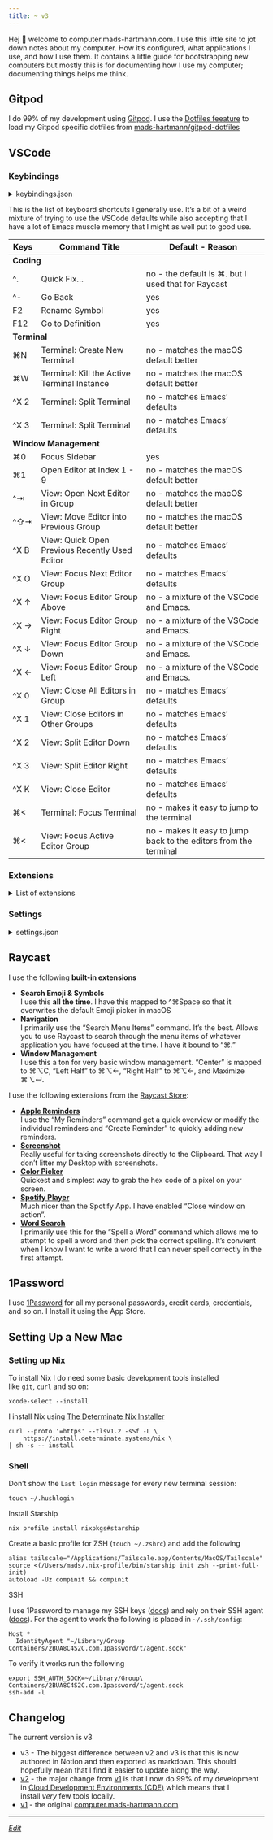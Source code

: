 ```yaml
---
title: ~ v3
---
```


<!--
    DO NOT EDIT
    This has been generated by a script. Any changes you make will be overwritten.
-->
<p>Hej 👋 welcome to computer.mads-hartmann.com. I use this little site to jot down notes about my computer. How it’s configured, what applications I use, and how I use them. It contains a little guide for bootstrapping new computers but mostly this is for documenting how I use my computer; documenting things helps me think.</p>
<h2>Gitpod</h2>
<p>I do 99% of my development using <a href="https://www.gitpod.io/">Gitpod</a>. I use the <a href="https://www.gitpod.io/docs/configure/user-settings/dotfiles">Dotfiles feeature</a> to load my Gitpod specific dotfiles from  <a href="https://github.com/mads-hartmann/gitpod-dotfiles">mads-hartmann/gitpod-dotfiles</a></p>
<h2>VSCode</h2>
<h3>Keybindings</h3>
<details>
<summary>keybindings.json</summary>

<pre><code class="language-json">[
    ////////////////////////
    // Coding
    ////////////////////////
    // the default is mapped to ⌘+. but I use that for Raycast.
    {
        &quot;key&quot;: &quot;ctrl+.&quot;,
        &quot;command&quot;: &quot;editor.action.quickFix&quot;
    },
    ////////////////////////
    // Terminal 
    ////////////////////////
    {
        &quot;key&quot;: &quot;cmd+n&quot;,
        &quot;command&quot;: &quot;workbench.action.terminal.new&quot;,
        &quot;when&quot;: &quot;terminalFocus&quot;
    },
    // This enables closing terminal tabs when using the build-in terminal in the panel. 
    // The !terminalEditorFocus ensure that it doesn&#39;t interfere with the default system 
    // binding for closing terminals that are shown in editor groups.
    {
        &quot;key&quot;: &quot;cmd+w&quot;,
        &quot;command&quot;: &quot;workbench.action.terminal.kill&quot;,
        &quot;when&quot;: &quot;terminalFocus &amp;&amp; !terminalEditorFocus&quot;
    },
    {
        &quot;key&quot;: &quot;cmd+[Backquote]&quot;,
        &quot;command&quot;: &quot;workbench.action.focusActiveEditorGroup&quot;,
        &quot;when&quot;: &quot;terminalFocus&quot;
    },
    {
        &quot;key&quot;: &quot;ctrl+x 3&quot;,
        &quot;command&quot;: &quot;workbench.action.terminal.split&quot;,
        &quot;when&quot;: &quot;terminalFocus&quot;
    },
    {
        &quot;key&quot;: &quot;ctrl+x 2&quot;,
        &quot;command&quot;: &quot;workbench.action.terminal.split&quot;,
        &quot;when&quot;: &quot;terminalFocus&quot;
    },
    ////////////////////////
    // Window Management 
    ////////////////////////

    // ⌘+&lt;number&gt; has become the default way to navigate to tabs in macOS
    {
        &quot;key&quot;: &quot;cmd+1&quot;,
        &quot;command&quot;: &quot;workbench.action.openEditorAtIndex1&quot;
    },
    {
        &quot;key&quot;: &quot;cmd+2&quot;,
        &quot;command&quot;: &quot;workbench.action.openEditorAtIndex2&quot;
    },
    {
        &quot;key&quot;: &quot;cmd+3&quot;,
        &quot;command&quot;: &quot;workbench.action.openEditorAtIndex3&quot;
    },
    {
        &quot;key&quot;: &quot;cmd+4&quot;,
        &quot;command&quot;: &quot;workbench.action.openEditorAtIndex4&quot;
    },
    {
        &quot;key&quot;: &quot;cmd+5&quot;,
        &quot;command&quot;: &quot;workbench.action.openEditorAtIndex5&quot;
    },
    // Matches macOS default better
    {
        &quot;key&quot;: &quot;ctrl+tab&quot;,
        &quot;command&quot;: &quot;workbench.action.nextEditorInGroup&quot;
    },
    {
        &quot;key&quot;: &quot;ctrl+shift+tab&quot;,
        &quot;command&quot;: &quot;workbench.action.previousEditorInGroup&quot;
    },
    // Focus the terminal - there&#39;s a similar binding for when the terminal is in focus above
    {
        &quot;key&quot;: &quot;cmd+[Backquote]&quot;,
        &quot;command&quot;: &quot;terminal.focus&quot;,
        &quot;when&quot;: &quot;!terminalFocus&quot;
    },
    // Emacs-like ways of managing editor groups (frames in Emacs-speak)
    {
        &quot;key&quot;: &quot;ctrl+x 2&quot;,
        &quot;command&quot;: &quot;workbench.action.splitEditorDown&quot;,
        &quot;when&quot;: &quot;!terminalFocus&quot;
    },
    {
        &quot;key&quot;: &quot;ctrl+x 3&quot;,
        &quot;command&quot;: &quot;workbench.action.splitEditorRight&quot;,
        &quot;when&quot;: &quot;!terminalFocus&quot;
    },
    {
        &quot;key&quot;: &quot;ctrl+x b&quot;,
        &quot;command&quot;: &quot;workbench.action.quickOpenPreviousRecentlyUsedEditor&quot;
    },
    {
        &quot;key&quot;: &quot;ctrl+x o&quot;,
        &quot;command&quot;: &quot;workbench.action.focusNextGroup&quot;
    },
    {
        &quot;key&quot;: &quot;ctrl+x 0&quot;,
        &quot;command&quot;: &quot;workbench.action.closeEditorsInGroup&quot;
    },
    {
        &quot;key&quot;: &quot;ctrl+x 1&quot;,
        &quot;command&quot;: &quot;workbench.action.closeEditorsInOtherGroups&quot;
    },
    {
        &quot;key&quot;: &quot;ctrl+x k&quot;,
        &quot;command&quot;: &quot;workbench.action.closeActiveEditor&quot;
    },
    {
        &quot;key&quot;: &quot;ctrl+x left&quot;,
        &quot;command&quot;: &quot;workbench.action.focusLeftGroup&quot;
    },
    {
        &quot;key&quot;: &quot;ctrl+x right&quot;,
        &quot;command&quot;: &quot;workbench.action.focusRightGroup&quot;
    },
    {
        &quot;key&quot;: &quot;ctrl+x up&quot;,
        &quot;command&quot;: &quot;workbench.action.focusAboveGroup&quot;
    },
    {
        &quot;key&quot;: &quot;ctrl+x down&quot;,
        &quot;command&quot;: &quot;workbench.action.focusBelowGroup&quot;
    },
]
</code></pre>
</details>


<p>This is the list of keyboard shortcuts I generally use. It’s a bit of a weird mixture of trying to use the VSCode defaults while also accepting that I have a lot of Emacs muscle memory that I might as well put to good use.</p>
<table>
<thead>
<tr>
<th>Keys</th>
<th>Command Title</th>
<th>Default - Reason</th>
</tr>
</thead>
<tbody><tr>
<td colspan="4"><strong>Coding</strong></td>
</tr>
<tr>
<td>^.</td>
<td>Quick Fix…</td>
<td>no - the default is ⌘. but I used that for Raycast</td>
</tr>
<tr>
<td>^-</td>
<td>Go Back</td>
<td>yes</td>
</tr>
<tr>
<td>F2</td>
<td>Rename Symbol</td>
<td>yes</td>
</tr>
<tr>
<td>F12</td>
<td>Go to Definition</td>
<td>yes</td>
</tr>
<tr>
<td colspan="4"><strong>Terminal</strong></td>
</tr>
<tr>
<td>⌘N</td>
<td>Terminal: Create New Terminal</td>
<td>no - matches the macOS default better</td>
</tr>
<tr>
<td>⌘W</td>
<td>Terminal: Kill the Active Terminal Instance</td>
<td>no - matches the macOS default better</td>
</tr>
<tr>
<td>^X 2</td>
<td>Terminal: Split Terminal</td>
<td>no - matches Emacs’ defaults</td>
</tr>
<tr>
<td>^X 3</td>
<td>Terminal: Split Terminal</td>
<td>no - matches Emacs’ defaults</td>
</tr>
<tr>
<td colspan="4"><strong>Window Management</strong></td>
</tr>
<tr>
<td>⌘0</td>
<td>Focus Sidebar</td>
<td>yes</td>
</tr>
<tr>
<td>⌘1</td>
<td>Open Editor at Index 1 - 9</td>
<td>no - matches the macOS default better</td>
</tr>
<tr>
<td>^⇥</td>
<td>View: Open Next Editor in Group</td>
<td>no - matches the macOS default better</td>
</tr>
<tr>
<td>^⇧⇥</td>
<td>View: Move Editor into Previous Group</td>
<td>no - matches the macOS default better</td>
</tr>
<tr>
<td>^X B</td>
<td>View: Quick Open Previous Recently Used Editor</td>
<td>no - matches Emacs’ defaults</td>
</tr>
<tr>
<td>^X O</td>
<td>View: Focus Next Editor Group</td>
<td>no - matches Emacs’ defaults</td>
</tr>
<tr>
<td>^X ↑</td>
<td>View: Focus Editor Group Above</td>
<td>no - a mixture of the VSCode and Emacs.</td>
</tr>
<tr>
<td>^X →</td>
<td>View: Focus Editor Group Right</td>
<td>no - a mixture of the VSCode and Emacs.</td>
</tr>
<tr>
<td>^X ↓</td>
<td>View: Focus Editor Group Down</td>
<td>no - a mixture of the VSCode and Emacs.</td>
</tr>
<tr>
<td>^X ←</td>
<td>View: Focus Editor Group Left</td>
<td>no - a mixture of the VSCode and Emacs.</td>
</tr>
<tr>
<td>^X 0</td>
<td>View: Close All Editors in Group</td>
<td>no - matches Emacs’ defaults</td>
</tr>
<tr>
<td>^X 1</td>
<td>View: Close Editors in Other Groups</td>
<td>no - matches Emacs’ defaults</td>
</tr>
<tr>
<td>^X 2</td>
<td>View: Split Editor Down</td>
<td>no - matches Emacs’ defaults</td>
</tr>
<tr>
<td>^X 3</td>
<td>View: Split Editor Right</td>
<td>no - matches Emacs’ defaults</td>
</tr>
<tr>
<td>^X K</td>
<td>View: Close Editor</td>
<td>no - matches Emacs’ defaults</td>
</tr>
<tr>
<td>⌘&lt;</td>
<td>Terminal: Focus Terminal</td>
<td>no - makes it easy to jump to the terminal</td>
</tr>
<tr>
<td>⌘&lt;</td>
<td>View: Focus Active Editor Group</td>
<td>no - makes it easy to jump back to the editors from the terminal</td>
</tr>
</tbody></table>
<h3>Extensions</h3>
<details>
<summary>List of extensions</summary>

<pre><code class="language-text">#
# Generated using code --list-extensions
# Installed extensions snap-shotted on the 5th of March 2023
#
bbenoist.Nix
brody715.vscode-cuelang
dbaeumer.vscode-eslint
eamodio.gitlens
EditorConfig.EditorConfig
esbenp.prettier-vscode
gitpod.gitpod-desktop
hashicorp.terraform
liviuschera.noctis
ms-vscode-remote.remote-ssh
ms-vscode-remote.remote-ssh-edit
ms-vscode.remote-explorer
nickgo.cuelang
PKief.material-icon-theme
SimonSiefke.prettier-vscode
streetsidesoftware.code-spell-checker
</code></pre>
</details>


<h3>Settings</h3>
<details>
<summary>settings.json</summary>

<pre><code class="language-text">{
  &quot;editor.multiCursorModifier&quot;: &quot;ctrlCmd&quot;,
  &quot;editor.formatOnSave&quot;: true,
  &quot;workbench.activityBar.visible&quot;: true,
  &quot;workbench.colorTheme&quot;: &quot;Noctis Minimus&quot;,
  &quot;workbench.startupEditor&quot;: &quot;none&quot;,
  &quot;window.restoreWindows&quot;: &quot;none&quot;,
  &quot;window.commandCenter&quot;: true,
  &quot;workbench.iconTheme&quot;: &quot;material-icon-theme&quot;,
  &quot;[javascript]&quot;: {
    &quot;editor.defaultFormatter&quot;: &quot;esbenp.prettier-vscode&quot;
  },
  &quot;[typescript]&quot;: {
    &quot;editor.defaultFormatter&quot;: &quot;esbenp.prettier-vscode&quot;
  },
  &quot;[json]&quot;: {
    &quot;editor.defaultFormatter&quot;: &quot;esbenp.prettier-vscode&quot;
  },
  &quot;[css]&quot;: {
    &quot;editor.defaultFormatter&quot;: &quot;esbenp.prettier-vscode&quot;
  },
  &quot;[scss]&quot;: {
    &quot;editor.defaultFormatter&quot;: &quot;esbenp.prettier-vscode&quot;
  },
  &quot;[typescriptreact]&quot;: {
    &quot;editor.defaultFormatter&quot;: &quot;esbenp.prettier-vscode&quot;
  }
}
</code></pre>
</details>


<h2>Raycast</h2>
<p>I use the following <strong>built-in extensions</strong></p>
<ul>
<li><strong>Search Emoji &amp; Symbols</strong><br>I use this <strong>all the time</strong>. I have this mapped to ^⌘Space so that it overwrites the default Emoji picker in macOS</li>
<li><strong>Navigation</strong><br>I primarily use the “Search Menu Items” command. It’s the best. Allows you to use Raycast to search through the menu items of whatever application you have focused at the time. I have it bound to “⌘.”</li>
<li><strong>Window Management</strong><br>I use this a ton for very basic window management. “Center” is mapped to ⌘⌥C, “Left Half” to ⌘⌥←, “Right Half” to ⌘⌥←, and Maximize ⌘⌥↵.</li>
</ul>
<p>I use the following extensions from the <a href="https://www.raycast.com/store">Raycast Store</a>:</p>
<ul>
<li><a href="https://www.raycast.com/raycast/apple-reminders"><strong>Apple Reminders</strong></a><br>I use the “My Reminders” command get a quick overview or modify the individual reminders and “Create Reminder” to quickly adding new reminders.</li>
<li><a href="https://www.raycast.com/Aayush9029/screenshot"><strong>Screenshot</strong></a><br>Really useful for taking screenshots directly to the Clipboard. That way I don’t litter my Desktop with screenshots.</li>
<li><a href="https://www.raycast.com/thomas/color-picker"><strong>Color Picker</strong></a><br>Quickest and simplest way to grab the hex code of a pixel on your screen.</li>
<li><a href="https://www.raycast.com/mattisssa/spotify-player"><strong>Spotify Player</strong></a><br>Much nicer than the Spotify App. I have enabled “Close window on action”.</li>
<li><a href="https://www.raycast.com/rishabswift/word-search"><strong>Word Search</strong></a><br>I primarily use this for the “Spell a Word” command which allows me to attempt to spell a word and then pick the correct spelling. It’s convient when I know I want to write a word that I can never spell correctly in the first attempt.</li>
</ul>
<h2>1Password</h2>
<p>I use <a href="https://1password.com/">1Password</a> for all my personal passwords, credit cards, credentials, and so on. I Install it using the App Store.</p>
<h2>Setting Up a New Mac</h2>
<h3>Setting up Nix</h3>
<p>To install Nix I do need some basic development tools installed like <code>git</code>, <code>curl</code> and so on:</p>
<pre><code class="language-bash">xcode-select --install
</code></pre>
<p>I install Nix using <a href="https://github.com/DeterminateSystems/nix-installer">The Determinate Nix Installer</a></p>
<pre><code class="language-bash">curl --proto &#39;=https&#39; --tlsv1.2 -sSf -L \
    https://install.determinate.systems/nix \
| sh -s -- install
</code></pre>
<h3>Shell</h3>
<p>Don’t show the <code>Last login</code> message for every new terminal session:</p>
<pre><code class="language-bash">touch ~/.hushlogin
</code></pre>
<p>Install Starship</p>
<pre><code class="language-bash">nix profile install nixpkgs#starship
</code></pre>
<p>Create a basic profile for ZSH (<code>touch ~/.zshrc</code>) and add the following</p>
<pre><code class="language-bash">alias tailscale=&quot;/Applications/Tailscale.app/Contents/MacOS/Tailscale&quot;
source &lt;(/Users/mads/.nix-profile/bin/starship init zsh --print-full-init)
autoload -Uz compinit &amp;&amp; compinit
</code></pre>
<p>SSH</p>
<p>I use 1Password to manage my SSH keys (<a href="https://developer.1password.com/docs/ssh">docs</a>) and rely on their SSH agent (<a href="https://developer.1password.com/docs/ssh/agent">docs</a>). For the agent to work the following is placed in <code>~/.ssh/config</code>:</p>
<pre><code class="language-bash">Host *
  IdentityAgent &quot;~/Library/Group Containers/2BUA8C4S2C.com.1password/t/agent.sock&quot;
</code></pre>
<p>To verify it works run the following</p>
<pre><code class="language-bash">export SSH_AUTH_SOCK=~/Library/Group\ Containers/2BUA8C4S2C.com.1password/t/agent.sock
ssh-add -l
</code></pre>
<h2>Changelog</h2>
<p>The current version is v3</p>
<ul>
<li>v3 - The biggest difference between v2 and v3 is that this is now authored in Notion and then exported as markdown. This should hopefully mean that I find it easier to update along the way.</li>
<li><a href="https://computer.mads-hartmann.com/v2">v2</a> - the major change from <a href="https://computer.mads-hartmann.com/v1">v1</a> is that I now do 99% of my development in <a href="https://www.gitpod.io/cde">Cloud Development Environments (CDE)</a> which means that I install <em>very</em> few tools locally.</li>
<li><a href="https://computer.mads-hartmann.com/v1">v1</a> - the original <a href="http://computer.mads-hartmann.com/">computer.mads-hartmann.com</a></li>
</ul>
<hr>
<p><a href="/9c3cf9a818da426f9be44d838395396c"><em>Edit</em></a></p>

